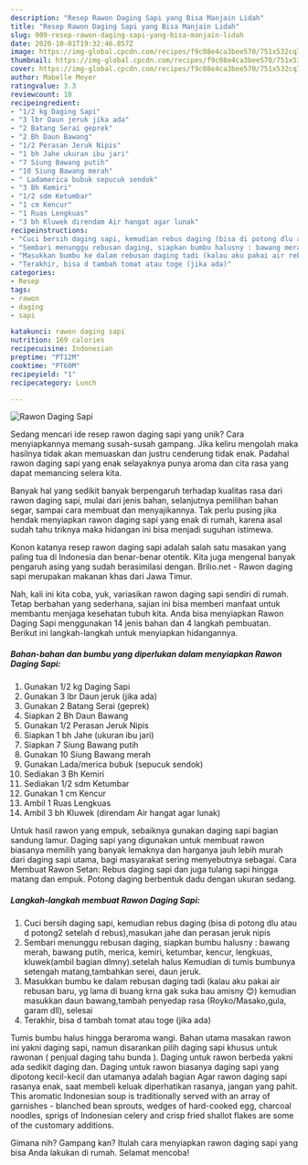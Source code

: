 ```yaml
---
description: "Resep Rawon Daging Sapi yang Bisa Manjain Lidah"
title: "Resep Rawon Daging Sapi yang Bisa Manjain Lidah"
slug: 909-resep-rawon-daging-sapi-yang-bisa-manjain-lidah
date: 2020-10-01T19:32:46.857Z
image: https://img-global.cpcdn.com/recipes/f9c08e4ca3bee570/751x532cq70/rawon-daging-sapi-foto-resep-utama.jpg
thumbnail: https://img-global.cpcdn.com/recipes/f9c08e4ca3bee570/751x532cq70/rawon-daging-sapi-foto-resep-utama.jpg
cover: https://img-global.cpcdn.com/recipes/f9c08e4ca3bee570/751x532cq70/rawon-daging-sapi-foto-resep-utama.jpg
author: Mabelle Meyer
ratingvalue: 3.3
reviewcount: 10
recipeingredient:
- "1/2 kg Daging Sapi"
- "3 lbr Daun jeruk jika ada"
- "2 Batang Serai geprek"
- "2 Bh Daun Bawang"
- "1/2 Perasan Jeruk Nipis"
- "1 bh Jahe ukuran ibu jari"
- "7 Siung Bawang putih"
- "10 Siung Bawang merah"
- " Ladamerica bubuk sepucuk sendok"
- "3 Bh Kemiri"
- "1/2 sdm Ketumbar"
- "1 cm Kencur"
- "1 Ruas Lengkuas"
- "3 bh Kluwek direndam Air hangat agar lunak"
recipeinstructions:
- "Cuci bersih daging sapi, kemudian rebus daging (bisa di potong dlu atau d potong2 setelah d rebus),masukan jahe dan perasan jeruk nipis"
- "Sembari menunggu rebusan daging, siapkan bumbu halusny : bawang merah, bawang putih, merica, kemiri, ketumbar, kencur, lengkuas, kluwek(ambil bagian dlmny).setelah halus Kemudian di tumis bumbunya setengah matang,tambahkan serei, daun jeruk."
- "Masukkan bumbu ke dalam rebusan daging tadi (kalau aku pakai air rebusan baru, yg lama di buang krna gak suka bau amisny 😊) kemudian masukkan daun bawang,tambah penyedap rasa (Royko/Masako,gula, garam dll), selesai"
- "Terakhir, bisa d tambah tomat atau toge (jika ada)"
categories:
- Resep
tags:
- rawon
- daging
- sapi

katakunci: rawon daging sapi 
nutrition: 169 calories
recipecuisine: Indonesian
preptime: "PT12M"
cooktime: "PT60M"
recipeyield: "1"
recipecategory: Lunch

---
```



![Rawon Daging Sapi](https://img-global.cpcdn.com/recipes/f9c08e4ca3bee570/751x532cq70/rawon-daging-sapi-foto-resep-utama.jpg)

Sedang mencari ide resep rawon daging sapi yang unik? Cara menyiapkannya memang susah-susah gampang. Jika keliru mengolah maka hasilnya tidak akan memuaskan dan justru cenderung tidak enak. Padahal rawon daging sapi yang enak selayaknya punya aroma dan cita rasa yang dapat memancing selera kita.

Banyak hal yang sedikit banyak berpengaruh terhadap kualitas rasa dari rawon daging sapi, mulai dari jenis bahan, selanjutnya pemilihan bahan segar, sampai cara membuat dan menyajikannya. Tak perlu pusing jika hendak menyiapkan rawon daging sapi yang enak di rumah, karena asal sudah tahu triknya maka hidangan ini bisa menjadi suguhan istimewa.

Konon katanya resep rawon daging sapi adalah salah satu masakan yang paling tua di Indonesia dan benar-benar otentik. Kita juga mengenal banyak pengaruh asing yang sudah berasimilasi dengan. Brilio.net - Rawon daging sapi merupakan makanan khas dari Jawa Timur.


Nah, kali ini kita coba, yuk, variasikan rawon daging sapi sendiri di rumah. Tetap berbahan yang sederhana, sajian ini bisa memberi manfaat untuk membantu menjaga kesehatan tubuh kita. Anda bisa menyiapkan Rawon Daging Sapi menggunakan 14 jenis bahan dan 4 langkah pembuatan. Berikut ini langkah-langkah untuk menyiapkan hidangannya.

<!--inarticleads1-->

##### Bahan-bahan dan bumbu yang diperlukan dalam menyiapkan Rawon Daging Sapi:

1. Gunakan 1/2 kg Daging Sapi
1. Gunakan 3 lbr Daun jeruk (jika ada)
1. Gunakan 2 Batang Serai (geprek)
1. Siapkan 2 Bh Daun Bawang
1. Gunakan 1/2 Perasan Jeruk Nipis
1. Siapkan 1 bh Jahe (ukuran ibu jari)
1. Siapkan 7 Siung Bawang putih
1. Gunakan 10 Siung Bawang merah
1. Gunakan  Lada/merica bubuk (sepucuk sendok)
1. Sediakan 3 Bh Kemiri
1. Sediakan 1/2 sdm Ketumbar
1. Gunakan 1 cm Kencur
1. Ambil 1 Ruas Lengkuas
1. Ambil 3 bh Kluwek (direndam Air hangat agar lunak)


Untuk hasil rawon yang empuk, sebaiknya gunakan daging sapi bagian sandung lamur. Daging sapi yang digunakan untuk membuat rawon biasanya memilih yang banyak lemaknya dan harganya jauh lebih murah dari daging sapi utama, bagi masyarakat sering menyebutnya sebagai. Cara Membuat Rawon Setan: Rebus daging sapi dan juga tulang sapi hingga matang dan empuk. Potong daging berbentuk dadu dengan ukuran sedang. 

<!--inarticleads2-->

##### Langkah-langkah membuat Rawon Daging Sapi:

1. Cuci bersih daging sapi, kemudian rebus daging (bisa di potong dlu atau d potong2 setelah d rebus),masukan jahe dan perasan jeruk nipis
1. Sembari menunggu rebusan daging, siapkan bumbu halusny : bawang merah, bawang putih, merica, kemiri, ketumbar, kencur, lengkuas, kluwek(ambil bagian dlmny).setelah halus Kemudian di tumis bumbunya setengah matang,tambahkan serei, daun jeruk.
1. Masukkan bumbu ke dalam rebusan daging tadi (kalau aku pakai air rebusan baru, yg lama di buang krna gak suka bau amisny 😊) kemudian masukkan daun bawang,tambah penyedap rasa (Royko/Masako,gula, garam dll), selesai
1. Terakhir, bisa d tambah tomat atau toge (jika ada)


Tumis bumbu halus hingga beraroma wangi. Bahan utama masakan rawon ini yakni daging sapi, namun disarankan pilih daging sapi khusus untuk rawonan ( penjual daging tahu bunda ). Daging untuk rawon berbeda yakni ada sedikit daging dan. Daging untuk rawon biasanya daging sapi yang dipotong kecil-kecil dan utamanya adalah bagian Agar rawon daging sapi rasanya enak, saat membeli keluak diperhatikan rasanya, jangan yang pahit. This aromatic Indonesian soup is traditionally served with an array of garnishes - blanched bean sprouts, wedges of hard-cooked egg, charcoal noodles, sprigs of Indonesian celery and crisp fried shallot flakes are some of the customary additions. 

Gimana nih? Gampang kan? Itulah cara menyiapkan rawon daging sapi yang bisa Anda lakukan di rumah. Selamat mencoba!
